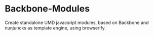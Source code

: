 # Backbone-Modules

Create standalone UMD javacsript modules, based on Backbone and nunjuncks as template engine, using browserify.
